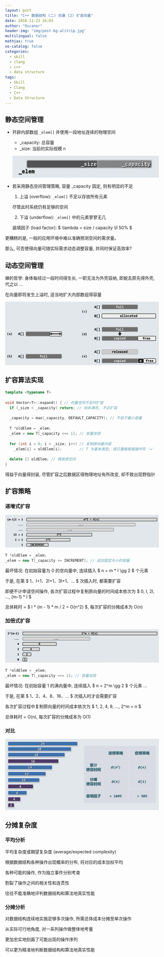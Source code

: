 ```yaml
---
layout: post
title: "C++ 数据结构 (二) 向量 (2) 扩容向量"
date: 2018-11-23 16:03
author: "Oscaner"
header-img: "img/post-bg-alitrip.jpg"
multilingual: false
mathjax: true
no-catalog: false
categories:
  - skill
  - clang
  - c++
  - data structure
tags:
  - Skill
  - Clang
  - C++
  - Data Structure
---
```


## 静态空间管理

- 开辟内部数组 `_elem[]` 并使用一段地址连续的物理空间

    - _capacity: 总容量
    - _size: 当前的实际规模 n

    ![1.png](/img/in-post/skill/data-structure/post-vector-expansion/1.png)

- 若采用静态空间管理策略, 容量 _capacity 固定, 则有明显的不足

    1. 上溢 (overflow): `_elem[]` 不足以存放所有元素

    尽管此时系统仍有足够的空间

    2. 下溢 (underflow): `_elem[]` 中的元素寥寥无几

    装填因子 (load factor): $ \lambda = size / capacity \ll 50% $

更糟糕的是, 一般的应用环境中难以准确预测空间的需求量。

那么, 可否使得向量可随实际需求动态调整容量, 并同时保证高效率?

## 动态空间管理

蝉的哲学: 身体每经过一段时间得生长, 一职无法为外壳容纳, 即蜕去原先得外壳, 代之以 ...

在向量即将发生上溢时, 适当地扩大内部数组得容量

![2.png](/img/in-post/skill/data-structure/post-vector-expansion/2.png)

## 扩容算法实现

```cpp
template <typename T>

void Vector<T>::expand() { // 向量空间不足时扩容
  if (_size < _capacity) return; // 尚未满员, 不必扩容

  _capacity = max(_capacity, DEFAULT_CAPACITY); // 不低于最小容量

  T *oldElem = _elem;
  _elem = new T[_capacity <<= 1]; // 容量加倍

  for (int i = 0; i < _size; i++) // 复制原向量内容
    _elem[i] = oldElem[i];        // T 为基本类型, 或已重载赋值操作符 '='

  delete [] oldElem; // 释放原空间
}
```

得益于向量得封装, 尽管扩容之后数据区得物理地址有所改变, 却不致出现野指针

## 扩容策略

### 递增式扩容

![3.png](/img/in-post/skill/data-structure/post-vector-expansion/3.png)

```cpp
T *oldElem = _elem;
_elem = new T[_capacity += INCREMENT]; // 追加固定大小的容量
```

最坏情况: 在初始容量为 0 的空向量中, 连续插入 $ n = m * I \gg 2 $ 个元素

于是, 在第 $ 1、I+1、2I+1、3I+1、... $ 次插入时, 都需要扩容

即便不计申请空间操作, 各次扩容过程中复制原向量的时间成本依次为 $ 0, I, 2I, ..., (m-1) * I $

总体耗时 = $ I * (m - 1) * m / 2 = O(n^2) $, 每次扩容的分摊成本为 O(n)

### 加倍式扩容

![4.png](/img/in-post/skill/data-structure/post-vector-expansion/4.png)

```cpp
T *oldElem = _elem;
_elem = new T[_capacity <<= 1]; // 容量加倍
```

最坏情况: 在初始容量 1 的满向量中, 连续插入 $ n = 2^m \gg 2 $ 个元素 ...

于是, 在第 $ 1、2、4、8、16、... $ 次插入时才会需要扩容

各次扩容过程中复制原向量的时间成本依次为 $ 1, 2, 4, 8, ..., 2^m = n $

总体耗时 = O(n), 每次扩容的分摊成本为 O(1)

### 对比

![5.png](/img/in-post/skill/data-structure/post-vector-expansion/5.png)

## 分摊复杂度

### 平均分析

平均复杂度或期望复杂度 (average/expected complexity)

根据数据结构各种操作出现概率的分布, 将对应的成本加权平均

各种可能的操作, 作为独立事件分别考查

割裂了操作之间的相关性和连贯性

往往不能准确地评判数据结构和算法地真实性能

### 分摊分析

对数据结构连续地实施足够多次操作, 所需总体成本分摊至单次操作

从实际可行地角度, 对一系列操作做整体地考量

更加忠实地刻画了可能出现的操作序列

可以更为精准地判断数据结构和算法地真实性能

